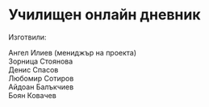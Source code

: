 # Училищен онлайн дневник

Изготвили:

Ангел Илиев (мениджър на проекта) <br />
Зорница Стоянова <br />
Денис Спасов <br />
Любомир Сотиров <br />
Айдоан Балъкчиев <br />
Боян Ковачев
